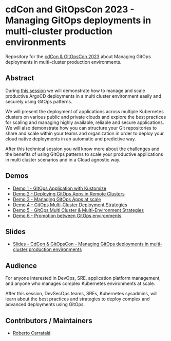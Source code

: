 # cdCon and GitOpsCon 2023 - Managing GitOps deployments in multi-cluster production environments

Repository for the [cdCon & GitOpsCon 2023](https://events.linuxfoundation.org/cdcon-gitopscon/) about Managing GitOps deployments in multi-cluster production environments.

## Abstract

During [this session](https://sched.co/1LAFy) we will demonstrate how to manage and scale productive ArgoCD deployments in a multi cluster environment easily and securely using GitOps patterns.

We will present the deployment of applications across multiple Kubernetes clusters on various public and private clouds and explore the best practices for scaling and managing highly available, reliable and secure applications. We will also demonstrate how you can structure your Git repositories to share and scale within your teams and organization in order to deploy your cloud native deployments in an automatic and predictive way.

After this technical session you will know more about the challenges and the benefits of using GitOps patterns to scale your productive applications in multi cluster scenarios and in a Cloud agnostic way.

## Demos

* [Demo 1 - GitOps Application with Kustomize](./demos/demo1/README.md)
* [Demo 2 - Deploying GitOps Apps in Remote Clusters](./demos/demo2/README.md)
* [Demo 3 - Managing GitOps Apps at scale](./demos/demo3/README.md)
* [Demo 4 - GitOps Multi-Cluster Deployment Strategies](./demos/demo4/README.md)
* [Demo 5 - GitOps Multi Cluster & Multi-Environment Strategies](./demos/demo5/README.md)
* [Demo 6 - Promotion between GitOps environments](./demos/demo6/README.md)

## Slides

* [Slides - CdCon & GitOpsCon - Managing GitOps deployments in multi-cluster production environments](./docs/slides.pdf)

## Audience

For anyone interested in DevOps, SRE, application platform management, and anyone who manages complex Kubernetes environments at scale.

After this session, DevSecOps teams, SREs, Kubernetes sysadmins, will learn about the best practices and strategies to deploy complex and advanced deployments using GitOps.

## Contributors / Maintainers

* [Roberto Carratalá](github.com/rcarrata)
